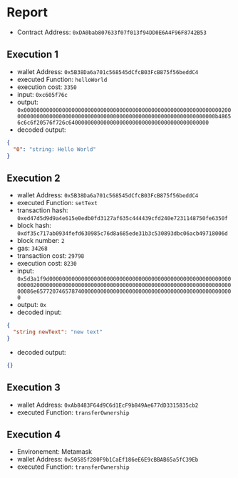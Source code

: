 # Report

- Contract Address: `0xDA0bab807633f07f013f94DD0E6A4F96F8742B53`

## Execution 1

- wallet Address: `0x5B38Da6a701c568545dCfcB03FcB875f56beddC4`
- executed Function: `helloWorld`
- execution cost: `3350`
- input: `0xc605f76c`
- output: `0x0000000000000000000000000000000000000000000000000000000000000020000000000000000000000000000000000000000000000000000000000000000b48656c6c6f20576f726c64000000000000000000000000000000000000000000`
- decoded output:

```json
{
  "0": "string: Hello World"
}
```

## Execution 2

- wallet Address: `0x5B38Da6a701c568545dCfcB03FcB875f56beddC4`
- executed Function: `setText`
- transaction hash: `0xed47d5d9d9a4e615e0edb0fd3127af635c444439cfd240e7231148750fe6350f`
- block hash: `0xdf35c717ab0934fefd630985c76d8a685ede31b3c530893dbc06acb49718006d`
- block number: `2`
- gas: `34268`
- transaction cost: `29798`
- execution cost: `8230`
- input: `0x5d3a1f9d000000000000000000000000000000000000000000000000000000000000002000000000000000000000000000000000000000000000000000000000000000086e65772074657874000000000000000000000000000000000000000000000000`
- output: `0x`
- decoded input:

```json
{
  "string newText": "new text"
}
```

- decoded output:

```json
{}
```

## Execution 3

- wallet Address: `0xAb8483F64d9C6d1EcF9b849Ae677dD3315835cb2`
- executed Function: `transferOwnership`

## Execution 4
- Environement: Metamask
- wallet Address: `0x50585f280F9b1CaEf186eE6E9cBBAB65a5fC39Eb`
- executed Function: `transferOwnership`
  

  



